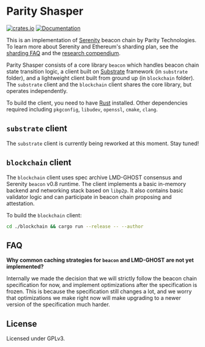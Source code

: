 # Parity Shasper

[![crates.io](https://img.shields.io/crates/v/beacon.svg)](https://crates.io/crates/beacon)
[![Documentation](https://docs.rs/beacon/badge.svg)](https://docs.rs/beacon)

This is an implementation of
[Serenity](https://github.com/ethereum/eth2.0-specs) beacon chain by Parity
Technologies. To learn more about Serenity and Ethereum's sharding plan, see the
[sharding FAQ](https://github.com/ethereum/wiki/wiki/Sharding-FAQ) and the
[research compendium](https://notes.ethereum.org/s/H1PGqDhpm).

Parity Shasper consists of a core library `beacon` which handles beacon chain
state transition logic, a client built on
[Substrate](https://github.com/paritytech/substrate) framework (in `substrate`
folder), and a lightweight client built from ground up (in `blockchain`
folder). The `substrate` client and the `blockchain` client shares the core
library, but operates independently.

To build the client, you need to have [Rust](https://www.rust-lang.org/)
installed. Other dependencies required including `pkgconfig`, `libudev`,
`openssl`, `cmake`, `clang`.

## `substrate` client

The `substrate` client is currently being reworked at this moment. Stay tuned!

## `blockchain` client

The `blockchain` client uses spec archive LMD-GHOST consensus and Serenity
`beacon` v0.8 runtime. The client implements a basic in-memory backend and
networking stack based on `libp2p`. It also contains basic validator logic and
can participate in beacon chain proposing and attestation.

To build the `blockchain` client:

```bash
cd ./blockchain && cargo run --release -- --author
```

## FAQ

**Why common caching strategies for `beacon` and LMD-GHOST are not yet
implemented?**

Internally we made the decision that we will strictly follow the beacon chain
specification for now, and implement optimizations after the specification is
frozen. This is because the specification still changes a lot, and we worry that
optimizations we make right now will make upgrading to a newer version of the
specification much harder.

## License

Licensed under GPLv3.
